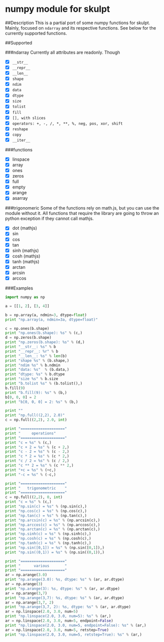 # numpy module for skulpt
##Description
This is a partial port of some numpy functions for skulpt. Mainly, focused on
```ndarray``` and its respective functions. See below for the currently supported functions.

##Supported

###ndarray
Currently all attributes are readonly. Though
- [x] ```__str__```
- [x] ```__repr__```
- [x] ```__len__```
- [x] ```shape```
- [x] ```ndim```
- [x] ```data```
- [x] ```dtype```
- [x] ```size```
- [x] ```tolist```
- [x] ```fill```
- [x] ```[], with slices```
- [x] ```operators: +, -, /, *, **, %, neg, pos, xor, shift```
- [x] ```reshape```
- [x] ```copy```
- [x] ```__iter__```

###functions
- [x] linspace
- [x] array
- [x] ones
- [x] zeros
- [x] full
- [x] empty
- [x] arange
- [x] asarray

###trigonomeric
Some of the functions rely on math.js, but you can use the module without it. All
functions that require the library are going to throw an python exception if they
cannot call mathjs.


- [x] dot (mathjs)
- [x] sin
- [x] cos
- [x] tan
- [x] sinh (mathjs)
- [x] cosh (mathjs)
- [x] tanh (mathjs)
- [x] arctan
- [x] arcsin
- [x] arccos

###Examples
```python
import numpy as np

a = [[1, 2], [3, 4]]

b = np.array(a, ndmin=3, dtype=float)
print "np.array(a, ndmin=3a, dtype=float)"

c = np.ones(b.shape)
print "np.ones(b.shape): %s" % (c,)
d = np.zeros(b.shape)
print "np.zeros(b.shape): %s" % (d,)
print "__str__: %s" % b
print "__repr__: %r" % b
print "__len__: %s" % len(b)
print "shape %s" % (b.shape,)
print "ndim %s" % b.ndmin
print "data: %s"  % (b.data,)
print "dtype: %s" % b.dtype
print "size %s" % b.size
print "b.tolist %s" % (b.tolist(),)
b.fill(9)
print "b.fill(9): %s" % (b,)
b[0, 0, 0] = 2
print "b[0, 0, 0] = 2: %s" % (b,)

print ""
print "np.full((2,2), 2.0)"
c = np.full((2,2), 2.0, int)

print "===================="
print "     operations"
print "===================="
print "c = %s" % (c,)
print "c + 2 = %s" % (c + 2,)
print "c - 2 = %s" % (c - 2,)
print "c * 2 = %s" % (c * 2,)
print "c / 2 = %s" % (c / 2,)
print "c ** 2 = %s" % (c ** 2,)
print "+c = %s" % (+c,)
print "-c = %s" % (-c,)

print "===================="
print "   trigonometric    "
print "===================="
c = np.full((2,2), 0, int)
print "c = %s" % (c,)
print "np.sin(c) = %s" % (np.sin(c),)
print "np.cos(c) = %s" % (np.cos(c),)
print "np.tan(c) = %s" % (np.tan(c),)
print "np.arcsin(c) = %s" % (np.arcsin(c),)
print "np.arccos(c) = %s" % (np.arccos(c),)
print "np.arctan(c) = %s" % (np.arctan(c),)
print "np.sinh(c) = %s" % (np.sinh(c),)
print "np.cosh(c) = %s" % (np.cosh(c),)
print "np.tanh(c) = %s" % (np.tanh(c),)
print "np.sin([0,1]) = %s" % (np.sin([0,1]),)
print "np.sin((0,1)) = %s" % (np.sin((0,1)),)

print "===================="
print "      various       "
print "===================="
ar = np.arange(3.0)
print "np.arange(3.0): %s, dtype: %s" % (ar, ar.dtype)
ar = np.arange(3)
print "np.arange(3): %s, dtype: %s" % (ar, ar.dtype)
ar = np.arange(3,7)
print "np.arange(3,7): %s, dtype: %s" % (ar, ar.dtype)
ar = np.arange(3,7, 2)
print "np.arange(3,7, 2): %s, dtype: %s" % (ar, ar.dtype)
ar = np.linspace(2.0, 3.0, num=5)
print "np.linspace(2.0, 3.0, num=5): %s" % (ar,)
ar = np.linspace(2.0, 3.0, num=5, endpoint=False)
print "np.linspace(2.0, 3.0, num=5, endpoint=False): %s" % (ar,)
ar = np.linspace(2.0, 3.0, num=5, retstep=True)
print "np.linspace(2.0, 3.0, num=5, retstep=True): %s" % (ar,)
```
